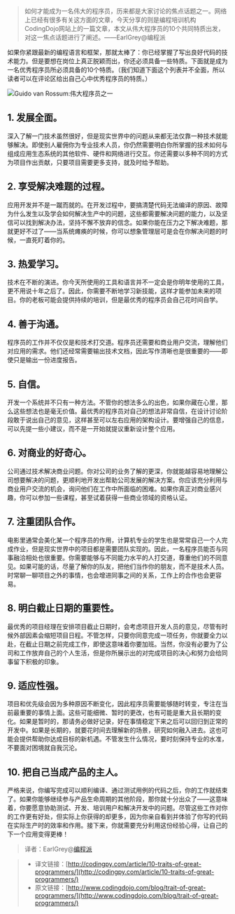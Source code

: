 > 如何才能成为一名伟大的程序员，历来都是大家讨论的焦点话题之一。网络上已经有很多有关这方面的文章，今天分享的则是编程培训机构CodingDojo网站上的一篇文章，本文从伟大程序员的10个共同特质出发，对这一焦点话题进行了阐述。——EarlGrey@编程派

如果你紧跟最新的编程语言和框架，那就太棒了：你已经掌握了写出良好代码的技术能力。但是要想在岗位上真正脱颖而出，你还必须具备一些特质。下面就是成为一名优秀程序员所必须具备的10个特质。（我们知道下面这个列表并不全面，所以读者可以在评论区给出自己心中优秀程序员的特质。）

![Guido van Rossum:伟大程序员之一](http://www.arkhitech.com/wp-content/uploads/2015/04/Guido-van-Rossum.jpg)

## 1. 发展全面。

深入了解一门技术虽然很好，但是现实世界中的问题从来都无法仅靠一种技术就能够解决。即使别人雇佣你为专业技术人员，你仍然需要明白你所掌握的技术如何与组成应用生态系统的其他软件、硬件和网络进行交互。你还需要以多种不同的方式为项目作出贡献，只要项目需要更多支持，就及时给予帮助。

## 2. 享受解决难题的过程。

应用开发并不是一蹴而就的。在开发过程中，要搞清楚代码无法编译的原因、故障为什么发生以及学会如何解决生产中的问题，这些都需要解决问题的能力，以及坚信可以找到解决办法，坚持不懈不放弃的信念。如果你能在压力之下解决难题，那就更好不过了——当系统瘫痪的时候，你可以想象管理层可是会在你解决问题的时候，一直死盯着你的。

## 3. 热爱学习。

技术在不断的演进。你今天所使用的工具和语言并不一定会是你明年使用的工具，更不用说十年之后了。因此，你需要不断地学习新技能，这样才能参加未来的项目。你的老板可能会提供持续的培训，但是最优秀的程序员会自己花时间自学。

## 4. 善于沟通。

程序员的工作并不仅仅是和技术打交道。程序员还需要和商业用户交流，理解他们对应用的需求。他们还经常需要输出技术文档，因此写作清晰也是很重要的——即使只是输出一份进度报告。

## 5. 自信。

开发一个系统并不只有一种方法。不管你的想法多么的出色，如果你藏在心里，那么这些想法也是毫无价值。最优秀的程序员对自己的想法非常自信，在设计讨论阶段敢于说出自己的意见，这样甚至可以左右应用的架构设计。要增强自己的信息，可以先提一些小建议，而不是一开始就提议重新设计整个应用。

## 6. 对商业的好奇心。

公司通过技术解决商业问题。你对公司的业务了解的更深，你就能越容易地理解公司想要解决的问题，更顺利地开发出帮助公司发展的解决方案。你应该充分利用与商业用户交流的机会，询问他们在工作中所面临的困难。如果你真正对商业感兴趣，你可以参加一些课程，甚至试着获得一些商业领域的资格认证。

## 7. 注重团队合作。

电影里通常会美化某一个程序员的作用，计算机专业的学生也是常常自己一个人完成作业，但是现实世界中的项目都是需要团队实现的。因此，一名程序员能否与同事融洽相处也很重要。你需要能够与不同能力水平的人打交道，尊重他们的不同意见。如果可能的话，尽量了解你的队友，把他们当作你的朋友，而不是技术人员。时常聊一聊项目之外的事情，也会增进同事之间的关系，工作上的合作也会更容易。

## 8. 明白截止日期的重要性。

最优秀的项目经理在安排项目截止日期时，会考虑项目开发人员的意见，尽管有时候外部因素会缩短项目日程。不管怎样，只要你同意完成一项任务，你就要全力以赴，在截止日期之前完成工作，即使这意味着你要加班。当然，你没有必要为了公司和工作放弃自己的个人生活，但是你所展示出的对完成项目的决心和努力会给同事留下积极的印象。

## 9. 适应性强。

项目和优先级会因为多种原因不断变化，因此程序员需要能够随时转变，专注在当前最重要的事情上面。这些可能细微、暂时的更改，也有可能是重大且长期的变化。如果是暂时的，那请务必做好记录，好在事情稳定下来之后可以回归到正常的开发中。如果是长期的，就要花时间去理解新的场景，研究如何融入进去。这也可能会提供帮助你达成目标的新机遇。不管发生什么情况，要时刻保持专业的水准，不要面对困境就自我沉沦。

## 10. 把自己当成产品的主人。

严格来说，你编写完成可以顺利编译、通过测试用例的代码之后，你的工作就结束了。如果你能够继续参与产品生命周期的其他阶段，那你就十分出众了——这意味着，你要愿意协助测试、开发、培训用户和解决开发中的问题。尽管这些工作对你的工作更有好处，但实际上你获得的却更多，因为你亲自看到并体验了你写的代码在实际生产时的效率和作用。接下来，你就需要充分利用这份经验心得，让自己的下一个应用变得更棒！

> 译者：EarlGrey@[编程派](http://codingpy.com)

> - 译文链接：[http://codingpy.com/article/10-traits-of-great-programmers/](http://codingpy.com/article/10-traits-of-great-programmers/)
> - 原文链接：[http://www.codingdojo.com/blog/trait-of-great-programmers/](http://www.codingdojo.com/blog/trait-of-great-programmers/)